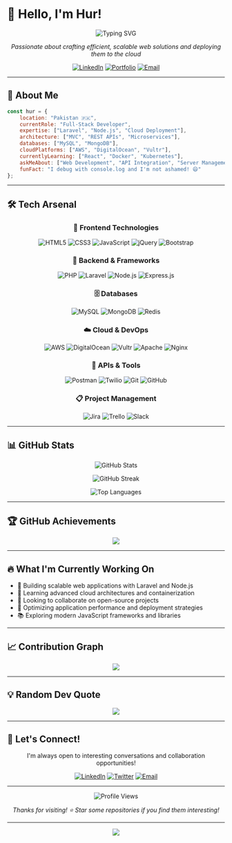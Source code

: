 # 👋 Hello, I'm Hur!

<div align="center">
  <img src="https://readme-typing-svg.herokuapp.com?font=Fira+Code&size=22&duration=4000&pause=1000&color=36BCF7&center=true&vCenter=true&width=600&lines=Full-Stack+Developer;Laravel+%26+Node.js+Specialist;Cloud+Deployment+Expert;Building+Scalable+Solutions" alt="Typing SVG" />
</div>

<p align="center">
  <em>Passionate about crafting efficient, scalable web solutions and deploying them to the cloud</em>
</p>

<div align="center">
  
[![LinkedIn](https://img.shields.io/badge/LinkedIn-0077B5?style=for-the-badge&logo=linkedin&logoColor=white)](https://linkedin.com/in/your-profile)
[![Portfolio](https://img.shields.io/badge/Portfolio-FF5722?style=for-the-badge&logo=google-chrome&logoColor=white)](https://your-portfolio.com)
[![Email](https://img.shields.io/badge/Email-D14836?style=for-the-badge&logo=gmail&logoColor=white)](mailto:your-email@example.com)

</div>

---

## 🚀 About Me

```javascript
const hur = {
    location: "Pakistan 🇵🇰",
    currentRole: "Full-Stack Developer",
    expertise: ["Laravel", "Node.js", "Cloud Deployment"],
    architecture: ["MVC", "REST APIs", "Microservices"],
    databases: ["MySQL", "MongoDB"],
    cloudPlatforms: ["AWS", "DigitalOcean", "Vultr"],
    currentlyLearning: ["React", "Docker", "Kubernetes"],
    askMeAbout: ["Web Development", "API Integration", "Server Management"],
    funFact: "I debug with console.log and I'm not ashamed! 😄"
};
```

---

## 🛠️ Tech Arsenal

<div align="center">

### 🎨 Frontend Technologies
![HTML5](https://img.shields.io/badge/HTML5-E34F26?style=for-the-badge&logo=html5&logoColor=white)
![CSS3](https://img.shields.io/badge/CSS3-1572B6?style=for-the-badge&logo=css3&logoColor=white)
![JavaScript](https://img.shields.io/badge/JavaScript-F7DF1E?style=for-the-badge&logo=javascript&logoColor=black)
![jQuery](https://img.shields.io/badge/jQuery-0769AD?style=for-the-badge&logo=jquery&logoColor=white)
![Bootstrap](https://img.shields.io/badge/Bootstrap-7952B3?style=for-the-badge&logo=bootstrap&logoColor=white)

### 🔧 Backend & Frameworks
![PHP](https://img.shields.io/badge/PHP-777BB4?style=for-the-badge&logo=php&logoColor=white)
![Laravel](https://img.shields.io/badge/Laravel-FF2D20?style=for-the-badge&logo=laravel&logoColor=white)
![Node.js](https://img.shields.io/badge/Node.js-339933?style=for-the-badge&logo=node.js&logoColor=white)
![Express.js](https://img.shields.io/badge/Express.js-000000?style=for-the-badge&logo=express&logoColor=white)

### 🗄️ Databases
![MySQL](https://img.shields.io/badge/MySQL-4479A1?style=for-the-badge&logo=mysql&logoColor=white)
![MongoDB](https://img.shields.io/badge/MongoDB-47A248?style=for-the-badge&logo=mongodb&logoColor=white)
![Redis](https://img.shields.io/badge/Redis-DC382D?style=for-the-badge&logo=redis&logoColor=white)

### ☁️ Cloud & DevOps
![AWS](https://img.shields.io/badge/AWS-FF9900?style=for-the-badge&logo=amazonaws&logoColor=white)
![DigitalOcean](https://img.shields.io/badge/DigitalOcean-0080FF?style=for-the-badge&logo=digitalocean&logoColor=white)
![Vultr](https://img.shields.io/badge/Vultr-007BFC?style=for-the-badge&logo=vultr&logoColor=white)
![Apache](https://img.shields.io/badge/Apache-D22128?style=for-the-badge&logo=apache&logoColor=white)
![Nginx](https://img.shields.io/badge/Nginx-009639?style=for-the-badge&logo=nginx&logoColor=white)

### 🔌 APIs & Tools
![Postman](https://img.shields.io/badge/Postman-FF6C37?style=for-the-badge&logo=postman&logoColor=white)
![Twilio](https://img.shields.io/badge/Twilio-F22F46?style=for-the-badge&logo=twilio&logoColor=white)
![Git](https://img.shields.io/badge/Git-F05032?style=for-the-badge&logo=git&logoColor=white)
![GitHub](https://img.shields.io/badge/GitHub-181717?style=for-the-badge&logo=github&logoColor=white)

### 📋 Project Management
![Jira](https://img.shields.io/badge/Jira-0052CC?style=for-the-badge&logo=jira&logoColor=white)
![Trello](https://img.shields.io/badge/Trello-0052CC?style=for-the-badge&logo=trello&logoColor=white)
![Slack](https://img.shields.io/badge/Slack-4A154B?style=for-the-badge&logo=slack&logoColor=white)

</div>

---

## 📊 GitHub Stats

<div align="center">

![GitHub Stats](https://github-readme-stats.vercel.app/api?username=developerhur&theme=blue-green&hide_border=false&include_all_commits=true&count_private=true)

![GitHub Streak](https://github-readme-streak-stats.herokuapp.com/?user=developerhur&theme=blue-green&hide_border=false)

![Top Languages](https://github-readme-stats.vercel.app/api/top-langs/?username=developerhur&theme=blue-green&hide_border=false&layout=compact&langs_count=10)

</div>

---

## 🏆 GitHub Achievements

<div align="center">
  <img src="https://github-profile-trophy.vercel.app/?username=developerhur&theme=onestar&no-frame=true&no-bg=true&margin-w=4&row=1&column=6" />
</div>

---

## 🔥 What I'm Currently Working On

- 🔭 Building scalable web applications with Laravel and Node.js
- 🌱 Learning advanced cloud architectures and containerization
- 👯 Looking to collaborate on open-source projects
- 🚀 Optimizing application performance and deployment strategies
- 📚 Exploring modern JavaScript frameworks and libraries

---

## 📈 Contribution Graph

<div align="center">
  <img src="https://github-readme-activity-graph.vercel.app/graph?username=developerhur&bg_color=0D1117&color=5BCDEC&line=5BCDEC&point=FFFFFF&hide_border=true" />
</div>

---

## 💡 Random Dev Quote

<div align="center">
  <img src="https://quotes-github-readme.vercel.app/api?type=horizontal&theme=tokyonight" />
</div>

---

## 🤝 Let's Connect!

<div align="center">
  <p>I'm always open to interesting conversations and collaboration opportunities!</p>
  
  [![LinkedIn](https://img.shields.io/badge/LinkedIn-Let's%20Connect-0077B5?style=for-the-badge&logo=linkedin&logoColor=white)](https://linkedin.com/in/your-profile)
  [![Twitter](https://img.shields.io/badge/Twitter-Follow%20Me-1DA1F2?style=for-the-badge&logo=twitter&logoColor=white)](https://twitter.com/yourhandle)
  [![Email](https://img.shields.io/badge/Email-Get%20In%20Touch-D14836?style=for-the-badge&logo=gmail&logoColor=white)](mailto:your-email@example.com)
  
</div>

---

<div align="center">
  <img src="https://komarev.com/ghpvc/?username=developerhur&label=Profile%20Views&color=brightgreen&style=flat-square" alt="Profile Views" />
  
  <p><em>Thanks for visiting! ⭐ Star some repositories if you find them interesting!</em></p>
</div>

---

<div align="center">
  <img src="https://capsule-render.vercel.app/api?type=waving&color=gradient&height=60&section=footer"/>
</div>
